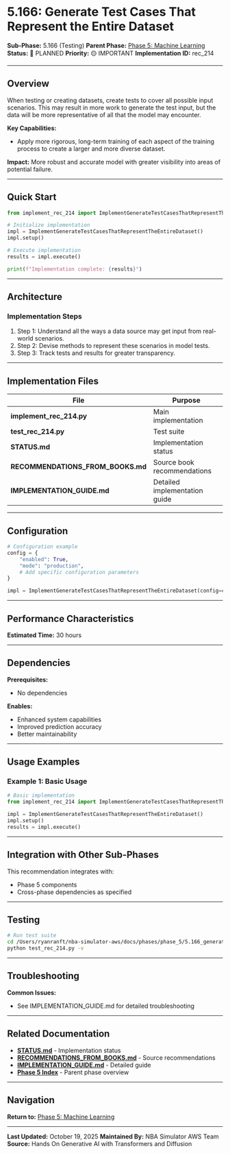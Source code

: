 # 5.166: Generate Test Cases That Represent the Entire Dataset

**Sub-Phase:** 5.166 (Testing)
**Parent Phase:** [Phase 5: Machine Learning](../PHASE_5_INDEX.md)
**Status:** 🔵 PLANNED
**Priority:** 🟡 IMPORTANT
**Implementation ID:** rec_214

---

## Overview

When testing or creating datasets, create tests to cover all possible input scenarios. This may result in more work to generate the test input, but the data will be more representative of all that the model may encounter.

**Key Capabilities:**
- Apply more rigorous, long-term training of each aspect of the training process to create a larger and more diverse dataset.

**Impact:**
More robust and accurate model with greater visibility into areas of potential failure.

---

## Quick Start

```python
from implement_rec_214 import ImplementGenerateTestCasesThatRepresentTheEntireDataset

# Initialize implementation
impl = ImplementGenerateTestCasesThatRepresentTheEntireDataset()
impl.setup()

# Execute implementation
results = impl.execute()

print(f"Implementation complete: {results}")
```

---

## Architecture

### Implementation Steps

1. Step 1: Understand all the ways a data source may get input from real-world scenarios.
2. Step 2: Devise methods to represent these scenarios in model tests.
3. Step 3: Track tests and results for greater transparency.

---

## Implementation Files

| File | Purpose |
|------|---------|
| **implement_rec_214.py** | Main implementation |
| **test_rec_214.py** | Test suite |
| **STATUS.md** | Implementation status |
| **RECOMMENDATIONS_FROM_BOOKS.md** | Source book recommendations |
| **IMPLEMENTATION_GUIDE.md** | Detailed implementation guide |

---

## Configuration

```python
# Configuration example
config = {
    "enabled": True,
    "mode": "production",
    # Add specific configuration parameters
}

impl = ImplementGenerateTestCasesThatRepresentTheEntireDataset(config=config)
```

---

## Performance Characteristics

**Estimated Time:** 30 hours

---

## Dependencies

**Prerequisites:**
- No dependencies

**Enables:**
- Enhanced system capabilities
- Improved prediction accuracy
- Better maintainability

---

## Usage Examples

### Example 1: Basic Usage

```python
# Basic implementation
from implement_rec_214 import ImplementGenerateTestCasesThatRepresentTheEntireDataset

impl = ImplementGenerateTestCasesThatRepresentTheEntireDataset()
impl.setup()
results = impl.execute()
```

---

## Integration with Other Sub-Phases

This recommendation integrates with:
- Phase 5 components
- Cross-phase dependencies as specified

---

## Testing

```bash
# Run test suite
cd /Users/ryanranft/nba-simulator-aws/docs/phases/phase_5/5.166_generate_test_cases_that_represent_the_entire_dataset
python test_rec_214.py -v
```

---

## Troubleshooting

**Common Issues:**
- See IMPLEMENTATION_GUIDE.md for detailed troubleshooting

---

## Related Documentation

- **[STATUS.md](STATUS.md)** - Implementation status
- **[RECOMMENDATIONS_FROM_BOOKS.md](RECOMMENDATIONS_FROM_BOOKS.md)** - Source recommendations
- **[IMPLEMENTATION_GUIDE.md](IMPLEMENTATION_GUIDE.md)** - Detailed guide
- **[Phase 5 Index](../PHASE_5_INDEX.md)** - Parent phase overview

---

## Navigation

**Return to:** [Phase 5: Machine Learning](../PHASE_5_INDEX.md)

---

**Last Updated:** October 19, 2025
**Maintained By:** NBA Simulator AWS Team
**Source:** Hands On Generative AI with Transformers and Diffusion

